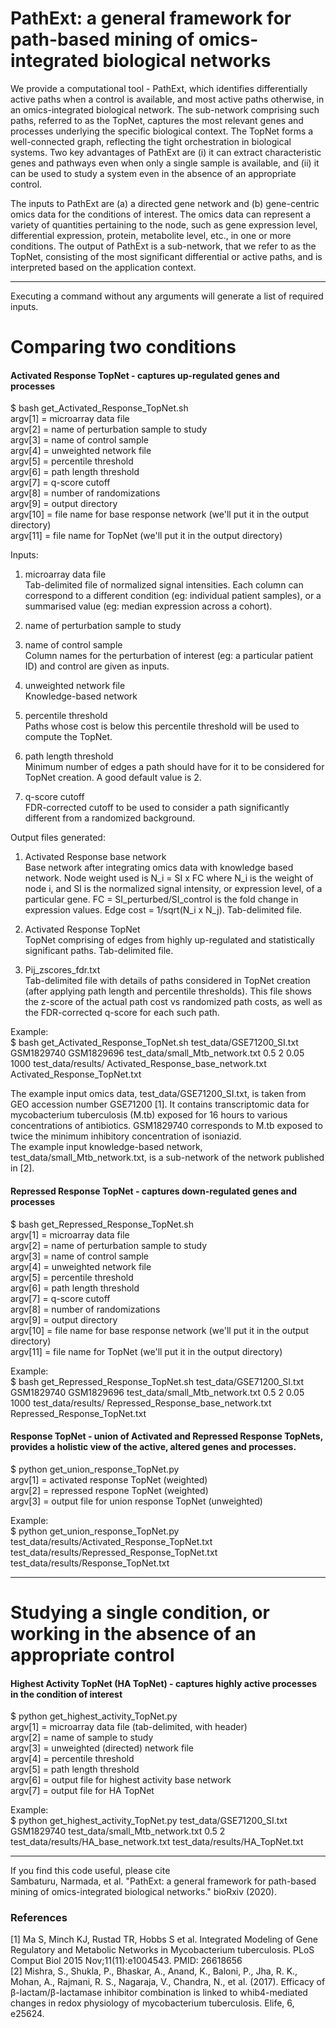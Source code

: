 # PathExt: a general framework for path-based mining of omics-integrated biological networks

We provide a computational tool - PathExt, which identifies differentially active paths when a control is available, and most active paths otherwise, in an omics-integrated biological network. The sub-network comprising such paths, referred to as the TopNet, captures the most relevant genes and processes underlying the specific biological context. The TopNet forms a well-connected graph, reflecting the tight orchestration in biological systems. Two key advantages of PathExt are (i) it can extract characteristic genes and pathways even when only a single sample is available, and (ii) it can be used to study a system even in the absence of an appropriate control.

The inputs to PathExt are (a) a directed gene network and (b) gene-centric omics data for the conditions of interest. The omics data can represent a variety of quantities pertaining to the node, such as gene expression level, differential expression, protein, metabolite level, etc., in one or more conditions. The output of PathExt is a sub-network, that we refer to as the TopNet, consisting of the most significant differential or active paths, and is interpreted based on the application context.

***************************************************************************************
Executing a command without any arguments will generate a list of required inputs.

# Comparing two conditions

#### Activated Response TopNet - captures up-regulated genes and processes <br />

$ bash get_Activated_Response_TopNet.sh <br />
argv[1] = microarray data file <br />
argv[2] = name of perturbation sample to study <br />
argv[3] = name of control sample <br />
argv[4] = unweighted network file <br />
argv[5] = percentile threshold <br />
argv[6] = path length threshold <br />
argv[7] = q-score cutoff <br />
argv[8] = number of randomizations <br />
argv[9] = output directory <br />
argv[10] = file name for base response network (we'll put it in the output directory) <br />
argv[11] = file name for TopNet (we'll put it in the output directory) <br />

Inputs:
1. microarray data file <br />
Tab-delimited file of normalized signal intensities. Each column can correspond to a different condition (eg: individual patient samples), or a summarised value (eg: median expression across a cohort). 

2. name of perturbation sample to study <br />
3. name of control sample <br />
Column names for the perturbation of interest (eg: a particular patient ID) and control are given as inputs.

4. unweighted network file <br />
Knowledge-based network

5. percentile threshold <br />
Paths whose cost is below this percentile threshold will be used to compute the TopNet.

6. path length threshold <br />
Minimum number of edges a path should have for it to be considered for TopNet creation. A good default value is 2.

7. q-score cutoff <br />
FDR-corrected cutoff to be used to consider a path significantly different from a randomized background.

Output files generated: <br />
1. Activated Response base network <br />
Base network after integrating omics data with knowledge based network. Node weight used is N_i = SI x FC where N_i is the weight of node i, and SI is the normalized signal intensity, or expression level, of a particular gene. FC = SI_perturbed/SI_control is the fold change in expression values. Edge cost = 1/sqrt(N_i x N_j). Tab-delimited file.

2. Activated Response TopNet <br />
TopNet comprising of edges from highly up-regulated and statistically significant paths. Tab-delimited file.

3. Pij_zscores_fdr.txt <br />
Tab-delimited file with details of paths considered in TopNet creation (after applying path length and percentile thresholds). This file shows the z-score of the actual path cost vs randomized path costs, as well as the FDR-corrected q-score for each such path.

Example: <br />
$ bash get_Activated_Response_TopNet.sh test_data/GSE71200_SI.txt GSM1829740 GSM1829696 test_data/small_Mtb_network.txt 0.5 2 0.05 1000 test_data/results/ Activated_Response_base_network.txt Activated_Response_TopNet.txt

The example input omics data, test_data/GSE71200_SI.txt, is taken from GEO accession number GSE71200 [1]. It contains transcriptomic data for mycobacterium tuberculosis (M.tb) exposed for 16 hours to various concentrations of antibiotics.
GSM1829740 corresponds to M.tb exposed to twice the minimum inhibitory concentration of isoniazid. <br />
The example input knowledge-based network, test_data/small_Mtb_network.txt, is a sub-network of the network published in [2].



#### Repressed Response TopNet - captures down-regulated genes and processes <br />

$ bash get_Repressed_Response_TopNet.sh <br />
argv[1] = microarray data file <br />
argv[2] = name of perturbation sample to study <br />
argv[3] = name of control sample <br />
argv[4] = unweighted network file <br />
argv[5] = percentile threshold <br />
argv[6] = path length threshold <br />
argv[7] = q-score cutoff <br />
argv[8] = number of randomizations <br />
argv[9] = output directory <br />
argv[10] = file name for base response network (we'll put it in the output directory) <br />
argv[11] = file name for TopNet (we'll put it in the output directory) <br />

Example: <br />
$ bash get_Repressed_Response_TopNet.sh test_data/GSE71200_SI.txt GSM1829740 GSM1829696 test_data/small_Mtb_network.txt 0.5 2 0.05 1000 test_data/results/ Repressed_Response_base_network.txt Repressed_Response_TopNet.txt



#### Response TopNet - union of Activated and Repressed Response TopNets, provides a holistic view of the active, altered genes and processes. <br />

$ python get_union_response_TopNet.py <br />
argv[1] = activated response TopNet (weighted) <br />
argv[2] = repressed respone TopNet (weighted) <br />
argv[3] = output file for union response TopNet (unweighted) <br />

Example: <br />
$ python get_union_response_TopNet.py test_data/results/Activated_Response_TopNet.txt test_data/results/Repressed_Response_TopNet.txt test_data/results/Response_TopNet.txt




***************************************************************************************

# Studying a single condition, or working in the absence of an appropriate control

#### Highest Activity TopNet (HA TopNet) - captures highly active processes in the condition of interest

$ python get_highest_activity_TopNet.py <br />
argv[1] = microarray data file (tab-delimited, with header) <br />
argv[2] = name of sample to study <br />
argv[3] = unweighted (directed) network file <br />
argv[4] = percentile threshold <br />
argv[5] = path length threshold <br />
argv[6] = output file for highest activity base network <br />
argv[7] = output file for HA TopNet <br />

Example: <br />
$ python get_highest_activity_TopNet.py test_data/GSE71200_SI.txt GSM1829740 test_data/small_Mtb_network.txt 0.5 2 test_data/results/HA_base_network.txt test_data/results/HA_TopNet.txt



***************************************************************************************

If you find this code useful, please cite <br />
Sambaturu, Narmada, et al. "PathExt: a general framework for path-based mining of omics-integrated biological networks." bioRxiv (2020).


### References

[1] Ma S, Minch KJ, Rustad TR, Hobbs S et al. Integrated Modeling of Gene Regulatory and Metabolic Networks in Mycobacterium tuberculosis. PLoS Comput Biol 2015 Nov;11(11):e1004543. PMID: 26618656 <br />
[2] Mishra, S., Shukla, P., Bhaskar, A., Anand, K., Baloni, P., Jha, R. K., Mohan, A., Rajmani, R. S., Nagaraja, V., Chandra, N., et al. (2017). Efficacy of β-lactam/β-lactamase inhibitor combination is linked to whib4-mediated changes in redox physiology of mycobacterium tuberculosis. Elife, 6, e25624.
